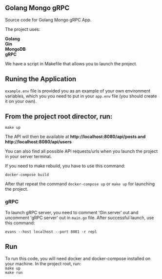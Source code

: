 <div align="left">
  
## Golang Mongo gRPC     
Source code for  Golang Mongo gRPC App.

The project uses:

**Golang    
Gin  
MongoDB  
gRPC**

We have a script in Makefile that allows you to launch the project.

## Runing the Application

  
`example.env` file is provided you as an example of your own environment variables, which you you need to put in your `app.env` file (you should create it on your own). 


## From the project root director, run:

```make up```

The API will then be available at  **http://localhost:8080/api/posts and http://localhost:8080/api/users**

You can also find all possible API requests/urls when you launch the project in your server terminal. 

If you need to make rebuild, you have to use this command:

```docker-compose build``` 
  
After that repeat the command ```docker-compose up``` or ```make up``` for launching the project.


### gRPC

To launch gRPC server, you need to comment 'Gin server' out and uncomment 'gRPC server' out in `main.go` file. After successful launch,
use this command:

```evans --host localhost --port 8081 -r repl```

## Run

To run this code, you will need docker and docker-compose installed on your machine. In the project root, run:  
```make up```    
```make run```

</div>
